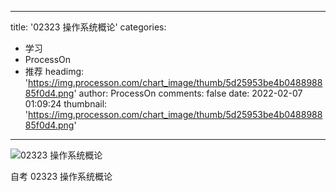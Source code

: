 
---
title: '02323 操作系统概论'
categories: 
 - 学习
 - ProcessOn
 - 推荐
headimg: 'https://img.processon.com/chart_image/thumb/5d25953be4b048898885f0d4.png'
author: ProcessOn
comments: false
date: 2022-02-07 01:09:24
thumbnail: 'https://img.processon.com/chart_image/thumb/5d25953be4b048898885f0d4.png'
---

<div>   
<img class="thumb" alt="02323 操作系统概论" src="https://img.processon.com/chart_image/thumb/5d25953be4b048898885f0d4.png" referrerpolicy="no-referrer">
<p>自考 02323 操作系统概论</p>  
</div>
            
